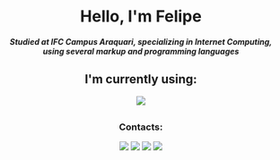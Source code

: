 <h1 align="center">Hello, I'm Felipe</h1>
<h5 align="center">Studied at IFC Campus Araquari, specializing in Internet Computing, using several markup and programming languages</h5>

<h2 align="center">I'm currently using:</h2>

<p align="center">
  <a href="https://skillicons.dev">
    <img src="https://skillicons.dev/icons?i=vscode,html,js,css,bootstrap,vue,python,react,django,mysql" />
  </a>
</p>

<h2></h2>

<h3 align="center">Contacts:</h3>
<div align="center">
<a href="https://www.linkedin.com/in/felipe-rotermel-b656912a2/" target="_blank"><img loading="lazy" src="https://img.shields.io/badge/LinkedIn-0077B5?style=for-the-badge&logo=linkedin&logoColor=white" target="_blank"></a>
<a href="https://instagram.com/feliperotermel" target="_blank"><img loading="lazy" src="https://img.shields.io/badge/-Instagram-%23E4405F?style=for-the-badge&logo=instagram&logoColor=white" target="_blank"></a>
<a href = "mailto:feliperotermell@gmail.com"><img loading="lazy" src="https://img.shields.io/badge/Gmail-D14836?style=for-the-badge&logo=gmail&logoColor=white" target="_blank"></a>
<a href = "https://steamcommunity.com/id/XDfelipe/"><img loading="lazy" src="https://img.shields.io/badge/Steam-000000?style=for-the-badge&logo=steam&logoColor=white" target="_blank"></a>
</div>
